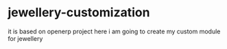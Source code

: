 jewellery-customization
=======================

it is based on openerp project here i am going to create my custom module for jewellery
